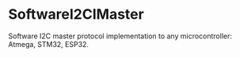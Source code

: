 # SoftwareI2CIMaster
Software I2C master protocol implementation to any microcontroller: Atmega, STM32, ESP32.
